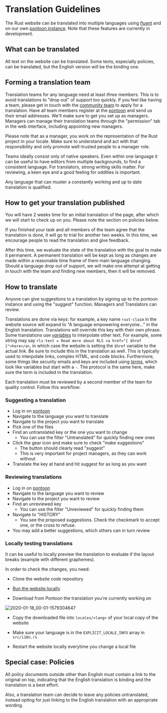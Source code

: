 # Translation Guidelines

The Rust website can be translated into multiple languages using [fluent](https://github.com/projectfluent) and on our own [pontoon instance](https://pontoon.rust-lang.org). Note that these features are currently in development.

## What can be translated

All text on the website can be translated. Some texts, especially policies, can be translated, but the English version will be the binding one.

## Forming a translation team

Translation teams for any language need at least _three_ members. This is to avoid translations to "drop out" of support too quickly. If you feel like having a team, please get in touch with the [community team](mailto:community-team@rust-lang.org) to apply for a translation. Have all team members register at the [pontoon](https://pontoon.rust-lang.org) and send us their email addresses. We'll make sure to get you set up as managers. Managers can manage their translation teams through the "permission" tab in the web interface, including appointing new managers.

Please note that as a manager, you work on the representation of the Rust project in your locale. Make sure to understand and act with that responsibility and only promote well-trusted people to a manager role.

Teams ideally consist only of native speakers. Even within one language it can be useful to have editors from multiple backgrounds, to find a consistent language. For translators, strong writing skills matter. For reviewing, a keen eye and a good feeling for oddities is important.

Any language that can muster a constantly working and up to date translation is qualified.

## How to get your translation published

You will have 2 weeks time for an initial translation of the page, after which we will start to check up on you. Please note the section on policies below.

If you finished your task and all members of the team agree that the translation is done, it will go to trial for another two weeks. In this time, we encourage people to read the translation and give feedback.

After this time, we evaluate the state of the translation with the goal to make it permanent. A permanent translation will be kept as long as changes are made within a reasonable time frame of them main language changing. Should a language drop out of support, we will make one attempt at getting in touch with the team and finding new members, then it will be removed.

## How to translate

Anyone can give suggestions to a translation by signing up to the pontoon instance and using the "suggest" function. Managers and Translators can review.

Translations are done via keys: for example, a key name `rust-claim` in the website source will expand to "A language empowering everyone..." in the English translation. Translations will override this key with their own phrase. Some translations use [_variables_](https://projectfluent.org/fluent/guide/variables.html) to interpolate other text. For example, some string may say `rls-text = Read more about RLS <a href="{ $href }">here</a>`, in which case the website is setting the `$href` variable to the actual link. Be sure to include this in the translation as well. This is typically used to interpolate links, complex HTML, and code blocks. Furthermore, some things like security emails and keys are included using [_terms_](https://projectfluent.org/fluent/guide/terms.html), which look like variables but start with a `-`. The protocol is the same here, make sure the term is included in the translation.

Each translation must be reviewed by a second member of the team for quality control. Follow this workflow:

### Suggesting a translation

* Log in on [pontoon](https://pontoon.rust-lang.org)
* Navigate to the language you want to translate
* Navigate to the project you want to translate
* Pick one of the files
* Find an untranslated key or the one you want to change
  * You can use the filter "Untranslated" for quickly finding new ones
* Click the gear icon and make sure to check "make suggestions"
  * The button should clearly read "suggest"
  * This is very important for project managers, as they can work without
* Translate the key at hand and hit suggest for as long as you want

### Reviewing translations

* Log in on [pontoon](https://pontoon.rust-lang.org)
* Navigate to the language you want to review
* Navigate to the project you want to review
* Find an unreviewed key
  * You can use the filter "Unreviewed" for quickly finding them
* Navigate to "HISTORY"
  * You see the proposed suggestions. Check the checkmark to accept one, or the cross to refuse.
* You may add a better suggestions, which others can in turn review

### Locally testing translations                                         

It can be useful to locally preview the translation to evaluate if the layout breaks (example with different graphemes).                             

In order to check the changes, you need:

* Clone the website code repository

* [Run the website locally](https://github.com/rust-lang/www.rust-lang.org#running-the-app-locally)

* Download from Pontoon the translation you're currently working on

![2020-01-18_00-01-1579304647](https://user-images.githubusercontent.com/6098822/72654165-a2577000-398e-11ea-96f0-d44c5111d754.jpg)

* Copy the downloaded file into `locales/<lang>` of your local copy of the website

* Make sure your language is in the `EXPLICIT_LOCALE_INFO` array in `src/i18n.rs`

* Restart the website locally everytime you change a local file

## Special case: Policies

All policy documents outside other than English must contain a link to the original on top, indicating that the English translation is binding and the translation is a best effort.

Also, a translation team can decide to leave any policies untranslated, instead opting for just linking to the English translation with an appropriate wording.
